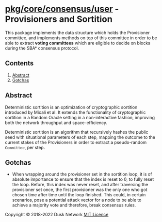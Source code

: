 # [pkg/core/consensus/user](./pkg/core/consensus/user) - Provisioners and Sortition

This package implements the data structure which holds the Provisioner
committee, and implements methods on top of this committee in order to be able
to extract **voting committees** which are eligible to decide on blocks during
the SBA\* consensus protocol.

<!-- ToC start -->

## Contents

1. [Abstract](#abstract)
1. [Gotchas](#gotchas)

<!-- ToC end -->

## Abstract

Deterministic sortition is an optimization of cryptographic sortition introduced
by Micali et al. It extends the functionality of cryptographic sortition in a
Random Oracle setting in a non-interactive fashion, improving both the network
throughput and space-efficiency.

Deterministic sortition is an algorithm that recursively hashes the public seed
with situational parameters of each step, mapping the outcome to the current
stakes of the Provisioners in order to extract a pseudo-random `Committee`, per
step.

## Gotchas

- When wrapping around the provisioner set in the sortition loop, it is of
  absolute importance to ensure that the index is reset to 0, to fully reset the
  loop. Before, this index was never reset, and after traversing the provisioner
  set once, the first provisioner was the only one who got chosen time after
  time until the loop finished. This could, in certain scenarios, pose a
  potential attack vector for a node to be able to achieve a majority vote and
  therefore, break consensus rules.

Copyright © 2018-2022 Dusk Network
[MIT Licence](https://github.com/dusk-network/dusk-blockchain/blob/master/LICENSE)
